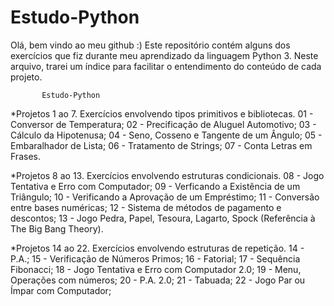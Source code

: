 # Estudo-Python

Olá, bem vindo ao meu github :)
Este repositório contém alguns dos exercícios que fiz durante meu aprendizado da linguagem Python 3.
Neste arquivo, trarei um índice para facilitar o entendimento do conteúdo de cada projeto.

           Estudo-Python

\*Projetos 1 ao 7.
Exercícios envolvendo tipos primitivos e bibliotecas.
01 - Conversor de Temperatura;
02 - Precificação de Aluguel Automotivo;
03 - Cálculo da Hipotenusa;
04 - Seno, Cosseno e Tangente de um Ângulo;
05 - Embaralhador de Lista;
06 - Tratamento de Strings;
07 - Conta Letras em Frases.

\*Projetos 8 ao 13.
Exercícios envolvendo estruturas condicionais.
08 - Jogo Tentativa e Erro com Computador;
09 - Verficando a Existência de um Triângulo;
10 - Verificando a Aprovação de um Empréstimo;
11 - Conversão entre bases numéricas;
12 - Sistema de métodos de pagamento e descontos;
13 - Jogo Pedra, Papel, Tesoura, Lagarto, Spock (Referência à The Big Bang Theory).

\*Projetos 14 ao 22.
Exercícios envolvendo estruturas de repetição.
14 - P.A.;
15 - Verificação de Números Primos;
16 - Fatorial;
17 - Sequência Fibonacci;
18 - Jogo Tentativa e Erro com Computador 2.0;
19 - Menu, Operações com números;
20 - P.A. 2.0;
21 - Tabuada;
22 - Jogo Par ou Ímpar com Computador;
